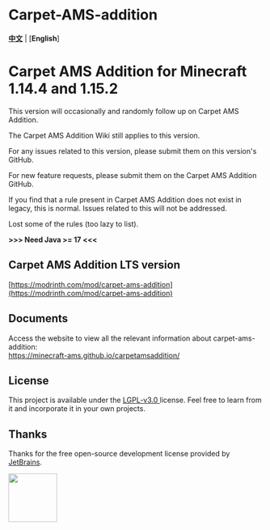 # Carpet-AMS-addition

[**中文**](README.md) | [**English**]

# Carpet AMS Addition for Minecraft 1.14.4 and 1.15.2

This version will occasionally and randomly follow up on Carpet AMS Addition.

The Carpet AMS Addition Wiki still applies to this version.

For any issues related to this version, please submit them on this version's GitHub.

For new feature requests, please submit them on the Carpet AMS Addition GitHub.

If you find that a rule present in Carpet AMS Addition does not exist in legacy, this is normal. Issues related to this will not be addressed.

Lost some of the rules (too lazy to list).

**>>> Need Java >= 17 <<<**

## Carpet AMS Addition LTS version
[https://modrinth.com/mod/carpet-ams-addition](https://modrinth.com/mod/carpet-ams-addition)

## Documents

Access the website to view all the relevant information about carpet-ams-addition:<br>
https://minecraft-ams.github.io/carpetamsaddition/

## License

This project is available under the [ LGPL-v3.0 ](https://choosealicense.com/licenses/lgpl-3.0/) license. Feel free to learn from it and incorporate it in your own projects.

## Thanks

Thanks for the free open-source development license provided by [JetBrains](https://www.jetbrains.com/).

[<img src="https://resources.jetbrains.com/storage/products/company/brand/logos/IntelliJ_IDEA.png" height="96"/>](https://www.jetbrains.com/idea/)
